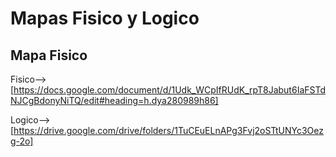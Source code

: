 # Mapas Fisico y Logico
## Mapa Fisico
Fisico-->[https://docs.google.com/document/d/1Udk_WCpIfRUdK_rpT8Jabut6IaFSTdNJCgBdonyNiTQ/edit#heading=h.dya280989h86]

Logico-->[https://drive.google.com/drive/folders/1TuCEuELnAPg3Fvj2oSTtUNYc3Oezg-2o]
